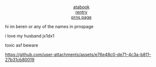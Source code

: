 <p align="center"></p>

<p align="center">
  <a href="https://brandonworks.atabook.org/">atabook</a><br>
  <a href="https://rentry.co/brandonsworks">rentry</a><br>
  <a href="https://en.pronouns.page/@brandonsworks">prns page</a>
</p>

hi im beren or any of the names in prnspage

i love my husband jx1dx1

toxic asf beware

https://github.com/user-attachments/assets/e76e48c0-de71-4c3a-b811-27b31cb80019

